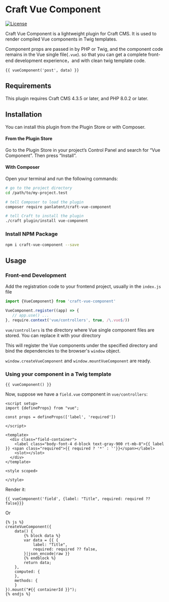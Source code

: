 # Craft Vue Component
[![License](https://img.shields.io/github/license/panlatent/craft-vue-component?style=flat-square)](LICENSE)

Craft Vue Component is a lightweight plugin for Craft CMS. It is used to render compiled Vue components in Twig templates.

Component props are passed in by PHP or Twig, and the component code remains in the Vue single file(`.vue`).
so that you can get a complete front-end development experience，and with clean twig template code.

```twig
{{ vueComponent('post', data) }}
```

## Requirements

This plugin requires Craft CMS 4.3.5 or later, and PHP 8.0.2 or later.

## Installation

You can install this plugin from the Plugin Store or with Composer.

#### From the Plugin Store

Go to the Plugin Store in your project’s Control Panel and search for “Vue Component”. Then press “Install”.

#### With Composer

Open your terminal and run the following commands:

```bash
# go to the project directory
cd /path/to/my-project.test

# tell Composer to load the plugin
composer require panlatent/craft-vue-component

# tell Craft to install the plugin
./craft plugin/install vue-component
```

### Install NPM Package

```bash
npm i craft-vue-component --save
```

## Usage

### Front-end Development

Add the registration code to your frontend project, usually in the `index.js` file

```js
import {VueComponent} from 'craft-vue-component'

VueComponent.register((app) => {
   // app.use() ...
}, require.context('vue/controllers', true, /\.vue$/))
```

`vue/controllers` is the directory where Vue single component files are stored. You can replace it with your directory

This will register the Vue components under the specified directory and bind the dependencies to the browser's `window` object.

`window.createVueComponent` and `window.mountVueComponent` are ready.

### Using your component in a Twig template

```twig
{{ vueComponent() }}
```

Now, suppose we have a `field.vue` component in `vue/controllers`:

```vue
<script setup>
import {defineProps} from "vue";

const props = defineProps(['label', 'required'])

</script>

<template>
  <div class="field-container">
    <label class="body-font-4 d-block text-gray-900 rt-mb-8">{{ label }} <span class="required">{{ required ? '*' : ''}}</span></label>
    <slot></slot>
  </div>
</template>

<style scoped>

</style>
```

Render it:


```twig
{{ vueComponent('field', {label: "Title", required: required ?? false}}}
```

Or

```twig
{% js %}
createVueComponent({
    data() {
        {% block data %}
        var data = {{ {
            label: "Title",
            required: required ?? false,
        }|json_encode|raw }}
        {% endblock %}
        return data;
    },
    computed: {
    },
    methods: {
    }
}).mount("#{{ containerId }}");
{% endjs %}
```
